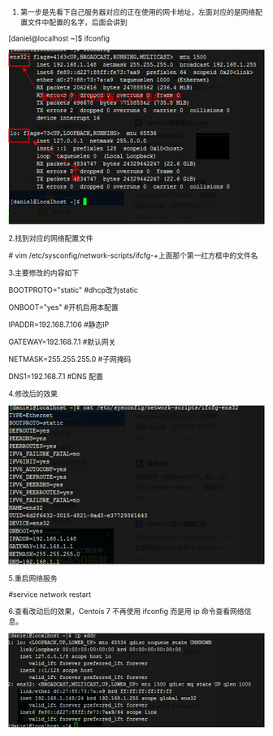1. 第一步是先看下自己服务器对应的正在使用的网卡地址，左面对应的是网络配置文件中配置的名字，后面会讲到

[daniel@localhost ~]$ ifconfig 

![2018-9-12-003.png](https://github.com/polieme/MyNoteBook/blob/master/%E5%9B%BE%E7%89%87/%E6%9C%8D%E5%8A%A1%E5%99%A8%E7%9B%B8%E5%85%B3/2018-9-12-003.png?raw=true)



2.找到对应的网络配置文件

\# vim /etc/sysconfig/network-scripts/ifcfg-+上面那个第一红方框中的文件名

3.主要修改的内容如下

BOOTPROTO="static" #dhcp改为static   

ONBOOT="yes" #开机启用本配置  

IPADDR=192.168.7.106 #静态IP  

GATEWAY=192.168.7.1 #默认网关  

NETMASK=255.255.255.0 #子网掩码  

DNS1=192.168.7.1 #DNS 配置

4.修改后的效果

![](https://github.com/polieme/MyNoteBook/blob/master/%E5%9B%BE%E7%89%87/%E6%9C%8D%E5%8A%A1%E5%99%A8%E7%9B%B8%E5%85%B3/2018-9-12-001.png?raw=true)

5.重启网络服务

\#service network restart

6.查看改动后的效果，Centois 7 不再使用 ifconfig 而是用 ip 命令查看网络信息。

![](https://github.com/polieme/MyNoteBook/blob/master/%E5%9B%BE%E7%89%87/%E6%9C%8D%E5%8A%A1%E5%99%A8%E7%9B%B8%E5%85%B3/2018-9-12-002.png?raw=true)